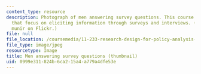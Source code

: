 ```yaml
---
content_type: resource
description: Photograph of men answering survey questions. This course includes sessions
  that focus on eliciting information through surveys and interviews. (Courtesy of
  munir on Flickr.)
file: null
file_location: /coursemedia/11-233-research-design-for-policy-analysis-and-planning-fall-2007/0999e311824b6ca215a4a779a4dfe53e_11-233f07-th.jpg
file_type: image/jpeg
resourcetype: Image
title: Men answering survey questions (thumbnail)
uid: 0999e311-824b-6ca2-15a4-a779a4dfe53e
---
```


